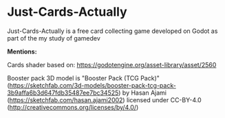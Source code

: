 # Just-Cards-Actually

Just-Cards-Actually is a free card collecting game developed on Godot as part of the my study of gamedev

**Mentions:**

Cards shader based on: https://godotengine.org/asset-library/asset/2560

Booster pack 3D model is "Booster Pack (TCG Pack)" (https://sketchfab.com/3d-models/booster-pack-tcg-pack-3b9affa6b3d647fdb35487ee7bc34525) by Hasan Ajami (https://sketchfab.com/hasan.ajami2002) licensed under CC-BY-4.0 (http://creativecommons.org/licenses/by/4.0/)
